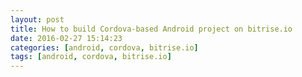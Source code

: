 ```yaml
---
layout: post
title: How to build Cordova-based Android project on bitrise.io
date: 2016-02-27 15:14:23
categories: [android, cordova, bitrise.io]		
tags: [android, cordova, bitrise.io]
---
```


<!--more-->
